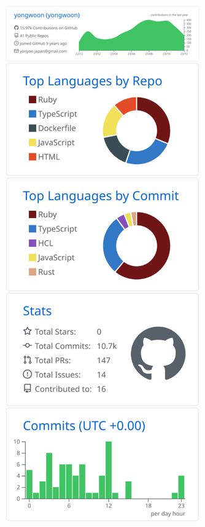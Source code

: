 

[![](https://raw.githubusercontent.com/yongwoon/yongwoon/master/profile-summary-card-output/github/0-profile-details.svg)](https://github.com/vn7n24fzkq/github-profile-summary-cards)
[![](https://raw.githubusercontent.com/yongwoon/yongwoon/master/profile-summary-card-output/github/1-repos-per-language.svg)](https://github.com/vn7n24fzkq/github-profile-summary-cards) [![](https://raw.githubusercontent.com/yongwoon/yongwoon/master/profile-summary-card-output/github/2-most-commit-language.svg)](https://github.com/vn7n24fzkq/github-profile-summary-cards)
[![](https://raw.githubusercontent.com/yongwoon/yongwoon/master/profile-summary-card-output/github/3-stats.svg)](https://github.com/vn7n24fzkq/github-profile-summary-cards) [![](https://raw.githubusercontent.com/yongwoon/yongwoon/master/profile-summary-card-output/github/4-productive-time.svg)](https://github.com/vn7n24fzkq/github-profile-summary-cards)
